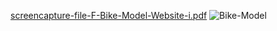 [screencapture-file-F-Bike-Model-Website-i.pdf](https://github.com/user-attachments/files/16570022/screencapture-file-F-Bike-Model-Website-i.pdf)
![Bike-Model](https://github.com/user-attachments/assets/2ae856e1-ec8f-4d02-a158-4b564e125b9e)

